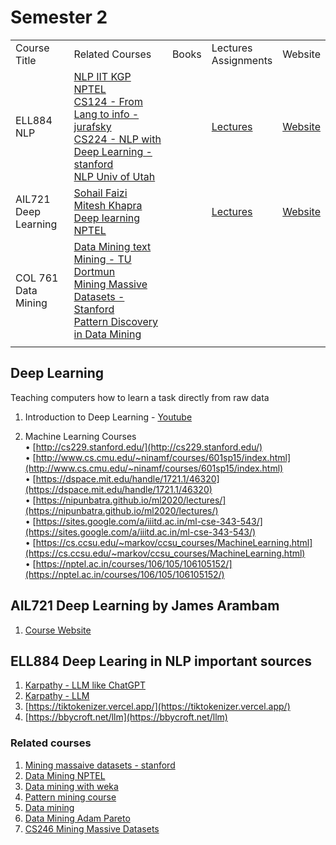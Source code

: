 # Semester 2

<table>
    <tbody>
        <tr>
            <td>Course<br/>Title</td>
            <td>Related Courses</td>
            <td>Books</td>
            <td>Lectures<br/>Assignments</td>
            <td>Website</td>
        </tr>
        <tr>
            <td>ELL884 <br/> NLP</td>
            <td>
                <a href="https://www.youtube.com/playlist?list=PLJJzI13YAXCHxbVgiFaSI88hj-mRSoMtI">NLP IIT KGP NPTEL</a><br/>
                <a href="https://www.youtube.com/playlist?list=PLaZQkZp6WhWyvdiP49JG-rjyTPck_hvEu">CS124 - From Lang to info - jurafsky</a><br/>
                <a href="https://www.youtube.com/playlist?list=PLoROMvodv4rMFqRtEuo6SGjY4XbRIVRd4">CS224 - NLP with Deep Learning - stanford</a><br/>
                <a href="https://www.youtube.com/playlist?list=PLbuogVdPnkCrPZ4Vc-GRnk730SLhC1L43">NLP Univ of Utah</a><br/>  
            </td>
            <td></td>
            <td><a href="https://drive.google.com/drive/folders/1Z-yMfAwIcR9jh_ewH-ZHMQYZ-WSlfL5W?usp=drive_link">Lectures</a></td>
            <td><a href="https://lcs2.in/nlp2402">Website</a></td>
        </tr>
        <tr>
            <td>AIL721<br/>Deep Learning</td>
            <td>
                <a href="https://www.youtube.com/playlist?list=PLHgjs9ncvHi80UCSlSvQe-TK_uOyDv_Jf">Sohail Faizi</a><br/>
                <a href="https://www.youtube.com/playlist?list=PLEAYkSg4uSQ1r-2XrJ_GBzzS6I-f8yfRU">Mitesh Khapra</a><br/>
                <a href="https://www.cse.iitm.ac.in/~miteshk/CS7015_2018.html">Deep learning NPTEL</a>
            </td>
            <td></td>
            <td><a href="https://drive.google.com/drive/folders/1Z-yMfAwIcR9jh_ewH-ZHMQYZ-WSlfL5W?usp=drive_link">Lectures</a></td>
            <td><a href="https://jamesarambam.me/dl">Website</a></td>
        </tr>
        <tr>
            <td>COL 761<br/>Data Mining</td>
            <td>
                <a href="https://www.youtube.com/playlist?list=PLElvkFQko9bcZxj57xvs9cgSPvCDN5tNe">Data Mining text Mining - TU Dortmun</a><br/>
                <a href="https://www.youtube.com/playlist?list=PLoCMsyE1cvdVnCgHk43vRy7PVTVWJ6WVR">Mining Massive Datasets - Stanford</a><br/>
                <a href="https://www.coursera.org/learn/data-patterns/">Pattern Discovery in Data Mining</a>
            </td>
            <td></td>
            <td></td>
            <td></td>
        </tr>
        <tr>
            <td></td>
            <td></td>
            <td></td>
            <td></td>
            <td></td>
        </tr>
    </tbody>
</table>

## Deep Learning
Teaching computers how to learn a task directly from raw data
1. Introduction to Deep Learning - [Youtube](https://www.youtube.com/playlist?list=PLtBw6njQRU-rwp5__7C0oIVt26ZgjG9NI)

2. Machine Learning Courses  
• [http://cs229.stanford.edu/](http://cs229.stanford.edu/)  
• [http://www.cs.cmu.edu/~ninamf/courses/601sp15/index.html](http://www.cs.cmu.edu/~ninamf/courses/601sp15/index.html)  
• [https://dspace.mit.edu/handle/1721.1/46320](https://dspace.mit.edu/handle/1721.1/46320)  
• [https://nipunbatra.github.io/ml2020/lectures/](https://nipunbatra.github.io/ml2020/lectures/)  
• [https://sites.google.com/a/iiitd.ac.in/ml-cse-343-543/](https://sites.google.com/a/iiitd.ac.in/ml-cse-343-543/)  
• [https://cs.ccsu.edu/~markov/ccsu_courses/MachineLearning.html](https://cs.ccsu.edu/~markov/ccsu_courses/MachineLearning.html)  
• [https://nptel.ac.in/courses/106/105/106105152/](https://nptel.ac.in/courses/106/105/106105152/)  

## AIL721 Deep Learning by James Arambam

1. [Course Website](https://jamesarambam.me/dl)

## ELL884 Deep Learing in NLP important sources

1. [Karpathy - LLM like ChatGPT](https://www.youtube.com/watch?v=7xTGNNLPyMI)
2. [Karpathy - LLM](https://www.youtube.com/watch?v=zjkBMFhNj_g)
3. [https://tiktokenizer.vercel.app/](https://tiktokenizer.vercel.app/)
4. [https://bbycroft.net/llm](https://bbycroft.net/llm)


### Related courses

1. [Mining massaive datasets - stanford](https://www.youtube.com/playlist?list=PLLssT5z_DsK9JDLcT8T62VtzwyW9LNepV)
2. [Data Mining NPTEL](https://www.youtube.com/playlist?list=PLYNoBatBddmBRINEhWqde5_4Fw8_PrIYy)
3. [Data mining with weka](https://www.youtube.com/playlist?list=PLm4W7_iX_v4NqPUjceOGd-OKNVO4c_cPD)
4. [Pattern mining course](https://www.youtube.com/playlist?list=PLQWbHaW8RsA1wND30_Re9V5-c8pr1H56H)
5. [Data mining](https://www.youtube.com/playlist?list=PLbuogVdPnkCrnLNqZPnTuG_s19TNDoad0)
6. [Data Mining Adam Pareto](https://www.youtube.com/playlist?list=PLqvtGg6xpwt-bTuC88UqtjDOjOSDieI_I)
7. [CS246 Mining Massive Datasets](https://www.youtube.com/playlist?list=PLoCMsyE1cvdVnCgHk43vRy7PVTVWJ6WVR)
